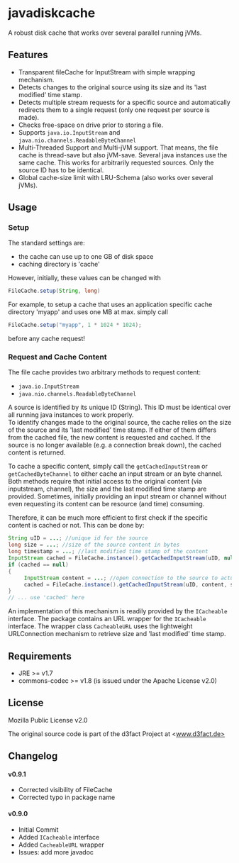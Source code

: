 # javadiskcache #

A robust disk cache that works over several parallel running jVMs.

 
## Features ##

 * Transparent fileCache for InputStream with simple wrapping mechanism.
 * Detects changes to the original source using its size and its 'last modified' time stamp.
 * Detects multiple stream requests for a specific source and automatically redirects them to a single request (only one request per source is made).
 * Checks free-space on drive prior to storing a file.
 * Supports `java.io.InputStream` and `java.nio.channels.ReadableByteChannel`
 * Multi-Threaded Support and Multi-jVM support. That means, the file cache is thread-save but also jVM-save. Several java instances use the same cache. This works for arbitrarily requested sources. Only the source ID has to be identical.
 * Global cache-size limit with LRU-Schema (also works over several jVMs).

## Usage ##

### Setup ###
 
 The standard settings are:
  * the cache can use up to one GB of disk space
  * caching directory is 'cache'

 However, initially, these values can be changed with
 
```java
FileCache.setup(String, long)
```
 
 For example, to setup a cache that uses an application specific cache directory 'myapp' and uses one MB at max. simply call
 
```java
FileCache.setup("myapp", 1 * 1024 * 1024);
```
 
 before any cache request!
 
### Request and Cache Content ###
 
 The file cache provides two arbitrary methods to request content:
  * `java.io.InputStream`
  * `java.nio.channels.ReadableByteChannel`

 A source is identified by its unique ID (String). This ID must be identical over all running java instances to work properly.  
 To identify changes made to the original source, the cache relies on the size of the source and its 'last modified' time stamp.
 If either of them differs from the cached file, the new content is requested and cached.
 If the source is no longer available (e.g. a connection break down), the cached content is returned.
 
 To cache a specific content, simply call the `getCachedInputStream` or `getCachedByteChannel` to either cache an input stream or an byte channel.
 Both methods require that initial access to the original content (via inputstream, channel), the size and the last modified time stamp are provided.
 Sometimes, initially providing an input stream or channel without even requesting its content can be resource (and time) consuming.

 Therefore, it can be much more efficient to first check if the specific content is cached or not.
 This can be done by:
 
```java
String uID = ...; //unique id for the source
long size = ...; //size of the source content in bytes
long timestamp = ...; //last modified time stamp of the content
InputStream cached = FileCache.instance().getCachedInputStream(uID, null, size, timestamp);
if (cached == null)
{
	 InputStream content = ...; //open connection to the source to actually cache the content
	 cached = FileCache.instance().getCachedInputStream(uID, content, size, timestamp);
}
// ... use 'cached' here
```
 
An implementation of this mechanism is readily provided by the `ICacheable` interface.
The package contains an URL wrapper for the `ICacheable` interface.
The wrapper class `CacheableURL` uses the lightweight URLConnection mechanism to retrieve size and 'last modified' time stamp.

## Requirements ##
 * JRE >= v1.7
 * commons-codec >= v1.8 (is issued under the Apache License v2.0)

## License ##
 Mozilla Public License v2.0
 
 The original source code is part of the d3fact Project at <www.d3fact.de>

## Changelog ##

#### v0.9.1 ####
 * Corrected visibility of FileCache
 * Corrected typo in package name
 
#### v0.9.0 ####
 * Initial Commit
 * Added `ICacheable` interface
 * Added `CacheableURL` wrapper
 * Issues: add more javadoc
